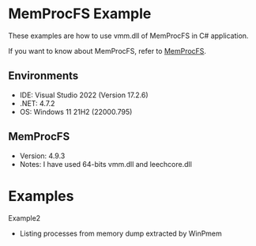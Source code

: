 # MemProcFS Example
These examples are how to use vmm.dll of MemProcFS in C# application.

If you want to know about MemProcFS, refer to [MemProcFS](https://github.com/ufrisk/MemProcFS).

## Environments
- IDE: Visual Studio 2022 (Version 17.2.6)
- .NET: 4.7.2
- OS: Windows 11 21H2 (22000.795)

## MemProcFS
- Version: 4.9.3
- Notes: I have used 64-bits vmm.dll and leechcore.dll

# Examples
Example2
- Listing processes from memory dump extracted by WinPmem